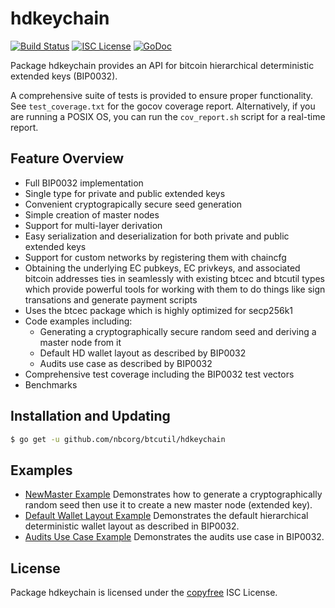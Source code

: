 hdkeychain
==========

[![Build Status](http://img.shields.io/travis/nbcorg/btcutil.svg)](https://travis-ci.org/nbcorg/btcutil)
[![ISC License](http://img.shields.io/badge/license-ISC-blue.svg)](http://copyfree.org)
[![GoDoc](http://img.shields.io/badge/godoc-reference-blue.svg)](http://godoc.org/github.com/nbcorg/btcutil/hdkeychain)

Package hdkeychain provides an API for bitcoin hierarchical deterministic
extended keys (BIP0032).

A comprehensive suite of tests is provided to ensure proper functionality.  See
`test_coverage.txt` for the gocov coverage report.  Alternatively, if you are
running a POSIX OS, you can run the `cov_report.sh` script for a real-time
report.

## Feature Overview

- Full BIP0032 implementation
- Single type for private and public extended keys
- Convenient cryptograpically secure seed generation
- Simple creation of master nodes
- Support for multi-layer derivation
- Easy serialization and deserialization for both private and public extended
  keys
- Support for custom networks by registering them with chaincfg
- Obtaining the underlying EC pubkeys, EC privkeys, and associated bitcoin
  addresses ties in seamlessly with existing btcec and btcutil types which
  provide powerful tools for working with them to do things like sign
  transations and generate payment scripts
- Uses the btcec package which is highly optimized for secp256k1
- Code examples including:
  - Generating a cryptographically secure random seed and deriving a
    master node from it
  - Default HD wallet layout as described by BIP0032
  - Audits use case as described by BIP0032
- Comprehensive test coverage including the BIP0032 test vectors
- Benchmarks

## Installation and Updating

```bash
$ go get -u github.com/nbcorg/btcutil/hdkeychain
```

## Examples

* [NewMaster Example](http://godoc.org/github.com/nbcorg/btcutil/hdkeychain#example-NewMaster)
  Demonstrates how to generate a cryptographically random seed then use it to
  create a new master node (extended key).
* [Default Wallet Layout Example](http://godoc.org/github.com/nbcorg/btcutil/hdkeychain#example-package--DefaultWalletLayout)
  Demonstrates the default hierarchical deterministic wallet layout as described
  in BIP0032.
* [Audits Use Case Example](http://godoc.org/github.com/nbcorg/btcutil/hdkeychain#example-package--Audits)
  Demonstrates the audits use case in BIP0032.

## License

Package hdkeychain is licensed under the [copyfree](http://copyfree.org) ISC
License.
